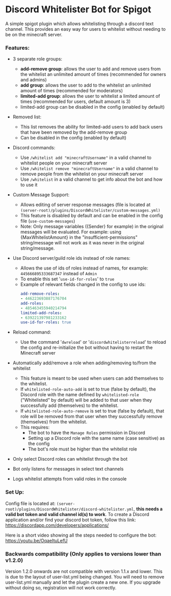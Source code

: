 # Discord Whitelister Bot for Spigot

A simple spigot plugin which allows whitelisting through a discord text channel. This provides an easy way for users to whitelist without needing to be on the minecraft server.

### Features:

- 3 separate role groups:
	- **add-remove group**: allows the user to add and remove users from the whitelist an unlimited amount of times (recommended for owners and admins)
	- **add group**: allows the user to add to the whitelist an unlimited amount of times (recommended for moderators)
	- **limited-add group**: allows the user to whitelist a limited amount of times (recommended for users, default amount is 3)
	- limited-add group can be disabled in the config (enabled by default)
	
- Removed list:
	- This list removes the ability for limited-add users to add back users that have been removed by the add-remove group
	- Can be disabled in the config (enabled by default)

- Discord commands:
    - Use `/whitelist add "minecraftUsername"` in a valid channel to whitelist people on your minecraft server
    - Use `/whitelist remove "minecraftUsername"` in a valid channel to remove people from the whitelist on your minecraft server
    - Use `/whitelist` in a valid channel to get info about the bot and how to use it
    
- Custom Message Support:
    - Allows editing of server response messages (file is located at `(server-root)/plugins/DiscordWhitelister/custom-messages.yml)`
    - This feature is disabled by default and can be enabled in the config file (`use-custom-messages`)
    - Note: Only message variables ({Sender} for example) in the original messages will be evaluated. For example: using {MaxWhitelistAmount} in the "insufficient-permissions" string/message will not work as it was never in the original string/message.

- Use Discord server/guild role ids instead of role names:
	- Allows the use of ids of roles instead of names, for example: `445666895333687347` instead of `Admin`
	- To enable this set '`use-id-for-roles`' to `true`
	- Example of relevant fields changed in the config to use ids:
		``` yaml
		add-remove-roles:
		- 446223693887176704
		add-roles:
		- 485463455940214794
		limited-add-roles:
		- 639221397981233162
		use-id-for-roles: true
		```
		
- Reload command:
	- Use the command '`dwreload`' or '`discordwhitelisterreload`' to reload the config and re-initialize the bot without having to restart the Minecraft server

- Automatically add/remove a role when adding/removing to/from the whitelist
    - This feature is meant to be used when users can add themselves to the whitelist.
    - If `whitelisted-role-auto-add` is set to true (false by default), the Discord role with the name defined by `whitelisted-role` ("Whitelisted" by default) will be added to that user when they successfully add (themselves) to the whitelist.
    - If `whitelisted-role-auto-remove` is set to true (false by default), that role will be removed from that user when they successfully remove (themselves) from the whitelist.
    - This requires:
        - The bot to have the `Manage Roles` permission in Discord
        - Setting up a Discord role with the same name (case sensitive) as the config
        - The bot's role must be higher than the whitelist role 

- Only select Discord roles can whitelist through the bot
- Bot only listens for messages in select text channels
- Logs whitelist attempts from valid roles in the console

### Set Up:

Config file is located at: `(server-root)/plugins/DiscordWhitelister/discord-whitelister.yml`, **this needs a valid bot token and valid channel id(s) to work**.
To create a Discord application and/or find your discord bot token, follow this link: https://discordapp.com/developers/applications/

Here is a short video showing all the steps needed to configure the bot: https://youtu.be/OqaeItuLefU

### Backwards compatibility (Only applies to versions lower than v1.2.0)

Version 1.2.0 onwards are not compatible with version 1.1.x and lower. This is due to the layout of user-list.yml being changed. You will need to remove user-list.yml manually and let the plugin create a new one.
If you upgrade without doing so, registration will not work correctly.

